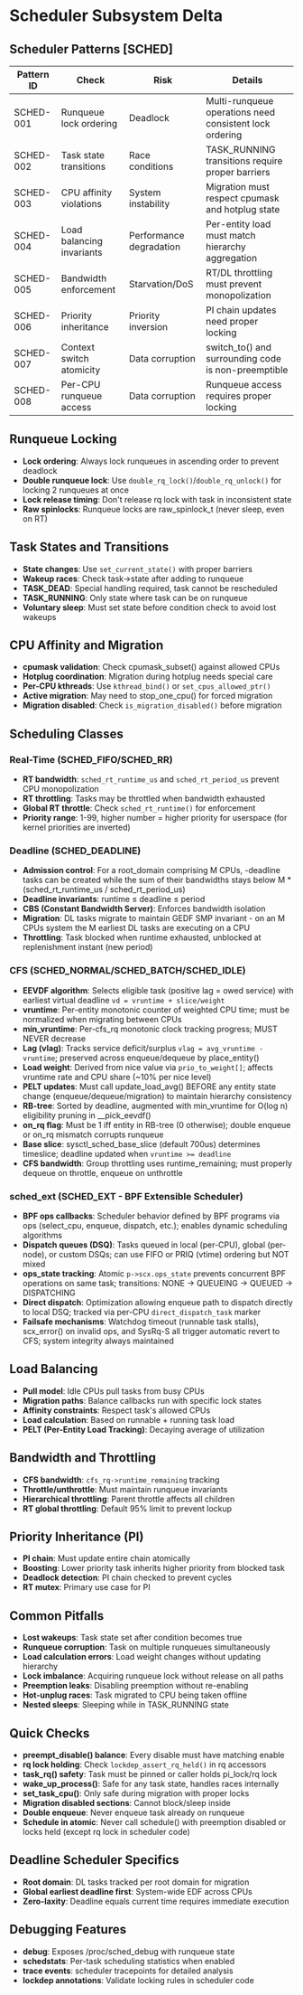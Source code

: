 # Scheduler Subsystem Delta

## Scheduler Patterns [SCHED]

| Pattern ID | Check | Risk | Details |
|------------|-------|------|---------|
| SCHED-001 | Runqueue lock ordering | Deadlock | Multi-runqueue operations need consistent lock ordering |
| SCHED-002 | Task state transitions | Race conditions | TASK_RUNNING transitions require proper barriers |
| SCHED-003 | CPU affinity violations | System instability | Migration must respect cpumask and hotplug state |
| SCHED-004 | Load balancing invariants | Performance degradation | Per-entity load must match hierarchy aggregation |
| SCHED-005 | Bandwidth enforcement | Starvation/DoS | RT/DL throttling must prevent monopolization |
| SCHED-006 | Priority inheritance | Priority inversion | PI chain updates need proper locking |
| SCHED-007 | Context switch atomicity | Data corruption | switch_to() and surrounding code is non-preemptible |
| SCHED-008 | Per-CPU runqueue access | Data corruption | Runqueue access requires proper locking |

## Runqueue Locking
- **Lock ordering**: Always lock runqueues in ascending order to prevent deadlock
- **Double runqueue lock**: Use `double_rq_lock()`/`double_rq_unlock()` for locking 2 runqueues at once
- **Lock release timing**: Don't release rq lock with task in inconsistent state
- **Raw spinlocks**: Runqueue locks are raw_spinlock_t (never sleep, even on RT)

## Task States and Transitions
- **State changes**: Use `set_current_state()` with proper barriers
- **Wakeup races**: Check task->state after adding to runqueue
- **TASK_DEAD**: Special handling required, task cannot be rescheduled
- **TASK_RUNNING**: Only state where task can be on runqueue
- **Voluntary sleep**: Must set state before condition check to avoid lost wakeups

## CPU Affinity and Migration
- **cpumask validation**: Check cpumask_subset() against allowed CPUs
- **Hotplug coordination**: Migration during hotplug needs special care
- **Per-CPU kthreads**: Use `kthread_bind()` or `set_cpus_allowed_ptr()`
- **Active migration**: May need to stop_one_cpu() for forced migration
- **Migration disabled**: Check `is_migration_disabled()` before migration

## Scheduling Classes
### Real-Time (SCHED_FIFO/SCHED_RR)
- **RT bandwidth**: `sched_rt_runtime_us` and `sched_rt_period_us` prevent CPU monopolization
- **RT throttling**: Tasks may be throttled when bandwidth exhausted
- **Global RT throttle**: Check `sched_rt_runtime()` for enforcement
- **Priority range**: 1-99, higher number = higher priority for userspace (for kernel priorities are inverted)

### Deadline (SCHED_DEADLINE)
- **Admission control**: For a root_domain comprising M CPUs, -deadline tasks can be created while the sum of their bandwidths stays below M * (sched_rt_runtime_us / sched_rt_period_us)
- **Deadline invariants**: runtime ≤ deadline ≤ period
- **CBS (Constant Bandwidth Server)**: Enforces bandwidth isolation
- **Migration**: DL tasks migrate to maintain GEDF SMP invariant - on an M CPUs system the M earliest DL tasks are executing on a CPU
- **Throttling**: Task blocked when runtime exhausted, unblocked at replenishment instant (new period)

 ### CFS (SCHED_NORMAL/SCHED_BATCH/SCHED_IDLE)
- **EEVDF algorithm**: Selects eligible task (positive lag = owed service) with earliest virtual deadline `vd = vruntime + slice/weight`
- **vruntime**: Per-entity monotonic counter of weighted CPU time; must be normalized when migrating between CPUs
- **min_vruntime**: Per-cfs_rq monotonic clock tracking progress; MUST NEVER decrease
- **Lag (vlag)**: Tracks service deficit/surplus `vlag = avg_vruntime - vruntime`; preserved across enqueue/dequeue by place_entity()
- **Load weight**: Derived from nice value via `prio_to_weight[]`; affects vruntime rate and CPU share (~10% per nice level)
- **PELT updates**: Must call update_load_avg() BEFORE any entity state change (enqueue/dequeue/migration) to maintain hierarchy consistency
- **RB-tree**: Sorted by deadline, augmented with min_vruntime for O(log n) eligibility pruning in __pick_eevdf()
- **on_rq flag**: Must be 1 iff entity in RB-tree (0 otherwise); double enqueue or on_rq mismatch corrupts runqueue
- **Base slice**: sysctl_sched_base_slice (default 700us) determines timeslice; deadline updated when `vruntime >= deadline`
- **CFS bandwidth**: Group throttling uses runtime_remaining; must properly dequeue on throttle, enqueue on unthrottle

### sched_ext (SCHED_EXT - BPF Extensible Scheduler)
- **BPF ops callbacks**: Scheduler behavior defined by BPF programs via ops (select_cpu, enqueue, dispatch, etc.); enables dynamic scheduling algorithms
- **Dispatch queues (DSQ)**: Tasks queued in local (per-CPU), global (per-node), or custom DSQs; can use FIFO or PRIQ (vtime) ordering but NOT mixed
- **ops_state tracking**: Atomic `p->scx.ops_state` prevents concurrent BPF operations on same task; transitions: NONE → QUEUEING → QUEUED → DISPATCHING
- **Direct dispatch**: Optimization allowing enqueue path to dispatch directly to local DSQ; tracked via per-CPU `direct_dispatch_task` marker
- **Failsafe mechanisms**: Watchdog timeout (runnable task stalls), scx_error() on invalid ops, and SysRq-S all trigger automatic revert to CFS; system integrity always maintained

## Load Balancing
- **Pull model**: Idle CPUs pull tasks from busy CPUs
- **Migration paths**: Balance callbacks run with specific lock states
- **Affinity constraints**: Respect task's allowed CPUs
- **Load calculation**: Based on runnable + running task load
- **PELT (Per-Entity Load Tracking)**: Decaying average of utilization

## Bandwidth and Throttling
- **CFS bandwidth**: `cfs_rq->runtime_remaining` tracking
- **Throttle/unthrottle**: Must maintain runqueue invariants
- **Hierarchical throttling**: Parent throttle affects all children
- **RT global throttling**: Default 95% limit to prevent lockup

## Priority Inheritance (PI)
- **PI chain**: Must update entire chain atomically
- **Boosting**: Lower priority task inherits higher priority from blocked task
- **Deadlock detection**: PI chain checked to prevent cycles
- **RT mutex**: Primary use case for PI

## Common Pitfalls
- **Lost wakeups**: Task state set after condition becomes true
- **Runqueue corruption**: Task on multiple runqueues simultaneously
- **Load calculation errors**: Load weight changes without updating hierarchy
- **Lock imbalance**: Acquiring runqueue lock without release on all paths
- **Preemption leaks**: Disabling preemption without re-enabling
- **Hot-unplug races**: Task migrated to CPU being taken offline
- **Nested sleeps**: Sleeping while in TASK_RUNNING state

## Quick Checks
- **preempt_disable() balance**: Every disable must have matching enable
- **rq lock holding**: Check `lockdep_assert_rq_held()` in rq accessors
- **task_rq() safety**: Task must be pinned or caller holds pi_lock/rq lock
- **wake_up_process()**: Safe for any task state, handles races internally
- **set_task_cpu()**: Only safe during migration with proper locks
- **Migration disabled sections**: Cannot block/sleep inside
- **Double enqueue**: Never enqueue task already on runqueue
- **Schedule in atomic**: Never call schedule() with preemption disabled or locks held (except rq lock in scheduler code)

## Deadline Scheduler Specifics
- **Root domain**: DL tasks tracked per root domain for migration
- **Global earliest deadline first**: System-wide EDF across CPUs
- **Zero-laxity**: Deadline equals current time requires immediate execution

## Debugging Features
- **debug**: Exposes /proc/sched_debug with runqueue state
- **schedstats**: Per-task scheduling statistics when enabled
- **trace events**: scheduler tracepoints for detailed analysis
- **lockdep annotations**: Validate locking rules in scheduler code
